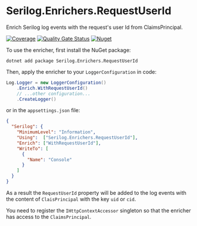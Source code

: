 # Serilog.Enrichers.RequestUserId

Enrich Serilog log events with the request's user Id from ClaimsPrincipal.

[![Coverage](https://sonarcloud.io/api/project_badges/measure?project=juntossomosmais_serilog-enrichers-request-user-id&metric=coverage)](https://sonarcloud.io/dashboard?id=juntossomosmais_serilog-enrichers-request-user-id)
[![Quality Gate Status](https://sonarcloud.io/api/project_badges/measure?project=juntossomosmais_serilog-enrichers-request-user-id&metric=alert_status)](https://sonarcloud.io/dashboard?id=juntossomosmais_serilog-enrichers-request-user-id)
[![Nuget](https://img.shields.io/nuget/v/Serilog.Enrichers.RequestUserId)](https://www.nuget.org/packages/Serilog.Enrichers.RequestUserId/)

To use the enricher, first install the NuGet package:

```
dotnet add package Serilog.Enrichers.RequestUserId
```

Then, apply the enricher to your `LoggerConfiguration` in code:

```c#
Log.Logger = new LoggerConfiguration()
    .Enrich.WithRequestUserId()
    // ...other configuration...
    .CreateLogger()
```

or in the `appsettings.json` file:

```json
{
  "Serilog": {
    "MinimumLevel": "Information",
    "Using":  ["Serilog.Enrichers.RequestUserId"],
    "Enrich": ["WithRequestUserId"],
    "WriteTo": [
      {
        "Name": "Console"
      }
    ]
  }
}
```

As a result the `RequestUserId` property will be added to the log events with the content of `ClaisPrincipal` with the key `uid` or `cid`.

You need to register the `IHttpContextAccessor` singleton so that the enricher has access to the `ClaimsPrincipal`.